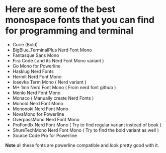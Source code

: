 # Here are some of the best monospace fonts that you can find for programming and terminal

* Curie (Bold)
* BigBlue_TerminalPlus Nerd Font Mono
* Fantasque Sans Mono
* Fira Code ( and its Nerd Font Mono variant )
* Go Mono for Powerline
* Hasklug Nerd Fonts
* Hermit Nerd Font Mono
* Iosevka Term Mono ( Nerd variant )
* M+ 1mn Nerd Font Mono ( From nerd font github )
* Menlo Nerd Font Mono
* Monaco ( Manually create Nerd Fonts )
* Monoid Nerd Font Mono
* Mononoki Nerd Font Mono
* NovaMono for Powerline
* OverpassMono Nerd Font Mono
* ProFontllx Nerd Font Mono ( Try to find regular variant instead of book )
* ShureTechMono Nerd Font Mono ( Try to find the bold variant as well )
* Source Code Pro for Powerline

**Note** all these fonts are powerline compatible and look pretty good with it.
